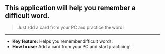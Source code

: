 ## **This application will help you remember a difficult word.**

> Just add a card from your PC and practice the word!

---

- **Key feature:** Helps you remember difficult words.
- **How to use:** Add a card from your PC and start practicing!
